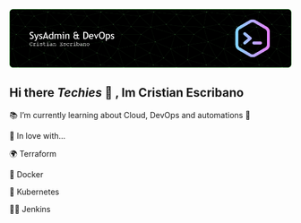 ![Header](./header-image.png)
## Hi there <i>Techies</i> 🖖 , Im Cristian Escribano

📚 I’m currently learning about Cloud, DevOps and automations 🔭

💚 In love with...

🌍 Terraform

🐳 Docker

🚢 Kubernetes

🕵️‍♂️ Jenkins

<!--
**ced-labs/ced-labs** is a ✨ _special_ ✨ repository because its `README.md` (this file) appears on your GitHub profile.

Here are some ideas to get you started:


-->
